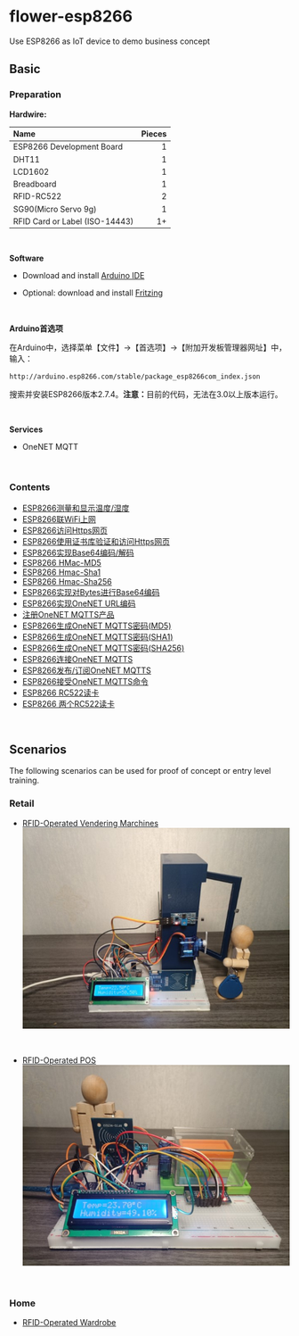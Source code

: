 # flower-esp8266
Use ESP8266 as IoT device to demo business concept

## Basic

### Preparation
**Hardwire:**

| Name | Pieces |
| :--- | ---: | 
| ESP8266 Development Board | 1 |
| DHT11 | 1 |
| LCD1602 | 1 |
| Breadboard | 1 |
| RFID-RC522 | 2 |
| SG90(Micro Servo 9g) | 1 |
| RFID Card or Label (ISO-14443) | 1+ |
   
<br/>

**Software**
* Download and install [Arduino IDE](https://www.arduino.cc/en/Main/Software)

* Optional: download and install [Fritzing](https://fritzing.org/download/)

<br/>

**Arduino首选项**

在Arduino中，选择菜单【文件】->【首选项】->【附加开发板管理器网址】中，输入：

```
​http://arduino.esp8266.com/stable/package_esp8266com_index.json
```

搜索并安装ESP8266版本2.7.4。<b>注意：</b>目前的代码，无法在3.0以上版本运行。

<br/>

**Services**

* OneNET MQTT

<br/>

### Contents
* [ESP8266测量和显示温度/湿度](esp8266-dht11-lcd1602.md) 
* [ESP8266联WiFi上网](esp8266-wifi-http.md)
* [ESP8266访问Https网页](esp8266-wifi-ssl.md)
* [ESP8266使用证书库验证和访问Https网页](esp8266-bearssl-certstore.md)
* [ESP8266实现Base64编码/解码](esp8266-base64.md)
* [ESP8266 HMac-MD5](esp8266-hmac-md5.md)
* [ESP8266 Hmac-Sha1](esp8266-hmac-sha1.md)
* [ESP8266 Hmac-Sha256](esp8266-hmac-sha256.md)
* [ESP8266实现对Bytes进行Base64编码](esp8266-base64-from-bytes.md)
* [ESP8266实现OneNET URL编码](esp8266-onenet-urlencode.md)
* [注册OneNET MQTTS产品](register-onenet-mqtts.md)
* [ESP8266生成OneNET MQTTS密码(MD5)](esp8266-onenet-mqtts-password-md5.md)
* [ESP8266生成OneNET MQTTS密码(SHA1)](esp8266-onenet-mqtts-password-sha1.md)
* [ESP8266生成OneNET MQTTS密码(SHA256)](esp8266-onenet-mqtts-password-sha256.md)
* [ESP8266连接OneNET MQTTS](esp8266-onenet-mqtts-connect.md)
* [ESP8266发布/订阅OneNET MQTTS](esp8266-onenet-mqtts-pubsub.md)
* [ESP8266接受OneNET MQTTS命令](esp8266-onenet-mqtts-command.md)
* [ESP8266 RC522读卡](esp8266-rc522-onenet-mqtts.md)
* [ESP8266 两个RC522读卡](esp8266-2rc522-onenet-mqtts.md)

<br/>

## Scenarios
The following scenarios can be used for proof of concept or entry level training.

### Retail
* [RFID-Operated Vendering Marchines](retail/rovem/README.md)
  [![RFID-Operated Vendering Marchines](retail/rovem/images/esp8266_rovem_cabinet_pad_small.jpg)](retail/rovem/README.md)

<br/>

* [RFID-Operated POS](retail/pos/README.md)
  [![RFID-Operated POS](retail/rovem/images/esp8266_rovem_facility_pad_small.jpg)](retail/pos/README.md)

<br/>

### Home
* [RFID-Operated Wardrobe]()

<br/>
